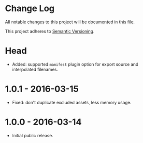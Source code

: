 # Change Log

All notable changes to this project will be documented in this file.

This project adheres to [Semantic Versioning](http://semver.org/).

# Head

-   Added: supported `manifest` plugin option for export source and interpolated filenames.

# 1.0.1 - 2016-03-15

-   Fixed: don't duplicate excluded assets, less memory usage.

# 1.0.0 - 2016-03-14

-   Initial public release.
